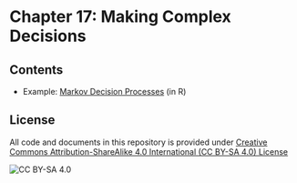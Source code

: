 <!-- #region -->
# Chapter 17: Making Complex Decisions

## Contents

* Example: [Markov Decision Processes](https://mhahsler.github.io/CS7320-AI/MDP/MDP.html) (in R)


## License
All code and documents in this repository is provided under [Creative Commons Attribution-ShareAlike 4.0 International (CC BY-SA 4.0) License](https://creativecommons.org/licenses/by-sa/4.0/)

![CC BY-SA 4.0](https://licensebuttons.net/l/by-sa/3.0/88x31.png)
<!-- #endregion -->
